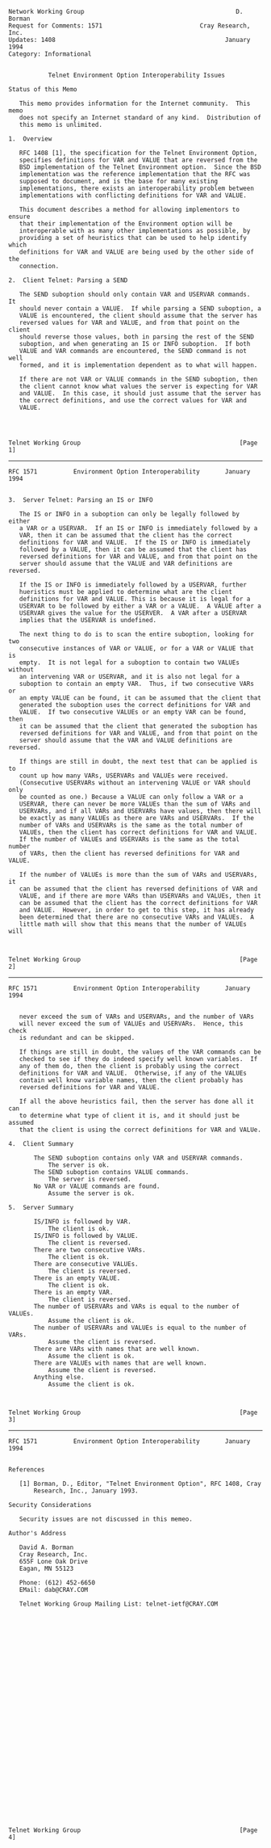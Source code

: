     Network Working Group                                          D. Borman
    Request for Comments: 1571                           Cray Research, Inc.
    Updates: 1408                                               January 1994
    Category: Informational


               Telnet Environment Option Interoperability Issues

    Status of this Memo

       This memo provides information for the Internet community.  This memo
       does not specify an Internet standard of any kind.  Distribution of
       this memo is unlimited.

    1.  Overview

       RFC 1408 [1], the specification for the Telnet Environment Option,
       specifies definitions for VAR and VALUE that are reversed from the
       BSD implementation of the Telnet Environment option.  Since the BSD
       implementation was the reference implementation that the RFC was
       supposed to document, and is the base for many existing
       implementations, there exists an interoperability problem between
       implementations with conflicting definitions for VAR and VALUE.

       This document describes a method for allowing implementors to ensure
       that their implementation of the Environment option will be
       interoperable with as many other implementations as possible, by
       providing a set of heuristics that can be used to help identify which
       definitions for VAR and VALUE are being used by the other side of the
       connection.

    2.  Client Telnet: Parsing a SEND

       The SEND suboption should only contain VAR and USERVAR commands.  It
       should never contain a VALUE.  If while parsing a SEND suboption, a
       VALUE is encountered, the client should assume that the server has
       reversed values for VAR and VALUE, and from that point on the client
       should reverse those values, both in parsing the rest of the SEND
       suboption, and when generating an IS or INFO suboption.  If both
       VALUE and VAR commands are encountered, the SEND command is not well
       formed, and it is implementation dependent as to what will happen.

       If there are not VAR or VALUE commands in the SEND suboption, then
       the client cannot know what values the server is expecting for VAR
       and VALUE.  In this case, it should just assume that the server has
       the correct definitions, and use the correct values for VAR and
       VALUE.




    Telnet Working Group                                            [Page 1]

------------------------------------------------------------------------

``` newpage
RFC 1571          Environment Option Interoperability       January 1994


3.  Server Telnet: Parsing an IS or INFO

   The IS or INFO in a suboption can only be legally followed by either
   a VAR or a USERVAR.  If an IS or INFO is immediately followed by a
   VAR, then it can be assumed that the client has the correct
   definitions for VAR and VALUE.  If the IS or INFO is immediately
   followed by a VALUE, then it can be assumed that the client has
   reversed definitions for VAR and VALUE, and from that point on the
   server should assume that the VALUE and VAR definitions are reversed.

   If the IS or INFO is immediately followed by a USERVAR, further
   hueristics must be applied to determine what are the client
   definitions for VAR and VALUE. This is because it is legal for a
   USERVAR to be followed by either a VAR or a VALUE.  A VALUE after a
   USERVAR gives the value for the USERVER.  A VAR after a USERVAR
   implies that the USERVAR is undefined.

   The next thing to do is to scan the entire suboption, looking for two
   consecutive instances of VAR or VALUE, or for a VAR or VALUE that is
   empty.  It is not legal for a suboption to contain two VALUEs without
   an intervening VAR or USERVAR, and it is also not legal for a
   suboption to contain an empty VAR.  Thus, if two consecutive VARs or
   an empty VALUE can be found, it can be assumed that the client that
   generated the suboption uses the correct definitions for VAR and
   VALUE.  If two consecutive VALUEs or an empty VAR can be found, then
   it can be assumed that the client that generated the suboption has
   reversed definitions for VAR and VALUE, and from that point on the
   server should assume that the VAR and VALUE definitions are reversed.

   If things are still in doubt, the next test that can be applied is to
   count up how many VARs, USERVARs and VALUEs were received.
   (Consecutive USERVARs without an intervening VALUE or VAR should only
   be counted as one.) Because a VALUE can only follow a VAR or a
   USERVAR, there can never be more VALUEs than the sum of VARs and
   USERVARs, and if all VARs and USERVARs have values, then there will
   be exactly as many VALUEs as there are VARs and USERVARs.  If the
   number of VARs and USERVARs is the same as the total number of
   VALUEs, then the client has correct definitions for VAR and VALUE.
   If the number of VALUEs and USERVARs is the same as the total number
   of VARs, then the client has reversed definitions for VAR and VALUE.

   If the number of VALUEs is more than the sum of VARs and USERVARs, it
   can be assumed that the client has reversed definitions of VAR and
   VALUE, and if there are more VARs than USERVARs and VALUEs, then it
   can be assumed that the client has the correct definitions for VAR
   and VALUE.  However, in order to get to this step, it has already
   been determined that there are no consecutive VARs and VALUEs.  A
   little math will show that this means that the number of VALUEs will



Telnet Working Group                                            [Page 2]
```

------------------------------------------------------------------------

``` newpage
RFC 1571          Environment Option Interoperability       January 1994


   never exceed the sum of VARs and USERVARs, and the number of VARs
   will never exceed the sum of VALUEs and USERVARs.  Hence, this check
   is redundant and can be skipped.

   If things are still in doubt, the values of the VAR commands can be
   checked to see if they do indeed specify well known variables.  If
   any of them do, then the client is probably using the correct
   definitions for VAR and VALUE.  Otherwise, if any of the VALUEs
   contain well know variable names, then the client probably has
   reversed definitions for VAR and VALUE.

   If all the above heuristics fail, then the server has done all it can
   to determine what type of client it is, and it should just be assumed
   that the client is using the correct definitions for VAR and VALUe.

4.  Client Summary

       The SEND suboption contains only VAR and USERVAR commands.
           The server is ok.
       The SEND suboption contains VALUE commands.
           The server is reversed.
       No VAR or VALUE commands are found.
           Assume the server is ok.

5.  Server Summary

       IS/INFO is followed by VAR.
           The client is ok.
       IS/INFO is followed by VALUE.
           The client is reversed.
       There are two consecutive VARs.
           The client is ok.
       There are consecutive VALUEs.
           The client is reversed.
       There is an empty VALUE.
           The client is ok.
       There is an empty VAR.
           The client is reversed.
       The number of USERVARs and VARs is equal to the number of VALUEs.
           Assume the client is ok.
       The number of USERVARs and VALUEs is equal to the number of VARs.
           Assume the client is reversed.
       There are VARs with names that are well known.
           Assume the client is ok.
       There are VALUEs with names that are well known.
           Assume the client is reversed.
       Anything else.
           Assume the client is ok.



Telnet Working Group                                            [Page 3]
```

------------------------------------------------------------------------

``` newpage
RFC 1571          Environment Option Interoperability       January 1994


References

   [1] Borman, D., Editor, "Telnet Environment Option", RFC 1408, Cray
       Research, Inc., January 1993.

Security Considerations

   Security issues are not discussed in this memeo.

Author's Address

   David A. Borman
   Cray Research, Inc.
   655F Lone Oak Drive
   Eagan, MN 55123

   Phone: (612) 452-6650
   EMail: dab@CRAY.COM

   Telnet Working Group Mailing List: telnet-ietf@CRAY.COM































Telnet Working Group                                            [Page 4]
```
